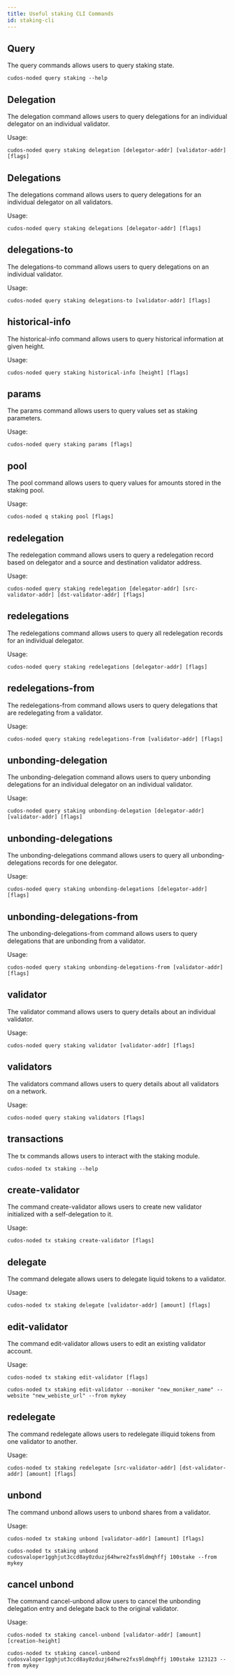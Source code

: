```yaml
---
title: Useful staking CLI Commands
id: staking-cli
---
```


## Query

The query commands allows users to query staking state.

```shell
cudos-noded query staking --help
```

## Delegation

The delegation command allows users to query delegations for an individual delegator on an individual validator.

Usage:

```shell
cudos-noded query staking delegation [delegator-addr] [validator-addr] [flags]
```


## Delegations
The delegations command allows users to query delegations for an individual delegator on all validators.

Usage:

```shell
cudos-noded query staking delegations [delegator-addr] [flags]
```

## delegations-to
The delegations-to command allows users to query delegations on an individual validator.

Usage:

```shell
cudos-noded query staking delegations-to [validator-addr] [flags]
```


## historical-info
The historical-info command allows users to query historical information at given height.

Usage:

```shell
cudos-noded query staking historical-info [height] [flags]
```

## params
The params command allows users to query values set as staking parameters.

Usage:

```shell
cudos-noded query staking params [flags]
```


## pool
The pool command allows users to query values for amounts stored in the staking pool.

Usage:

```shell
cudos-noded q staking pool [flags]
```

## redelegation
The redelegation command allows users to query a redelegation record based on delegator and a source and destination validator address.

Usage:

```shell
cudos-noded query staking redelegation [delegator-addr] [src-validator-addr] [dst-validator-addr] [flags]
```

## redelegations
The redelegations command allows users to query all redelegation records for an individual delegator.

Usage:

```shell
cudos-noded query staking redelegations [delegator-addr] [flags]
```

## redelegations-from
The redelegations-from command allows users to query delegations that are redelegating from a validator.

Usage:

```shell
cudos-noded query staking redelegations-from [validator-addr] [flags]
```

## unbonding-delegation
The unbonding-delegation command allows users to query unbonding delegations for an individual delegator on an individual validator.

Usage:

```shell
cudos-noded query staking unbonding-delegation [delegator-addr] [validator-addr] [flags]
```

## unbonding-delegations
The unbonding-delegations command allows users to query all unbonding-delegations records for one delegator.

Usage:

```shell
cudos-noded query staking unbonding-delegations [delegator-addr] [flags]
```


## unbonding-delegations-from
The unbonding-delegations-from command allows users to query delegations that are unbonding from a validator.

Usage:

```shell
cudos-noded query staking unbonding-delegations-from [validator-addr] [flags]
```

## validator
The validator command allows users to query details about an individual validator.

Usage:

```shell
cudos-noded query staking validator [validator-addr] [flags]
```

## validators
The validators command allows users to query details about all validators on a network.

Usage:

```shell
cudos-noded query staking validators [flags]
```

## transactions
The tx commands allows users to interact with the staking module.

```shell
cudos-noded tx staking --help
```

## create-validator
The command create-validator allows users to create new validator initialized with a self-delegation to it.

Usage:

```shell
cudos-noded tx staking create-validator [flags]
```

## delegate
The command delegate allows users to delegate liquid tokens to a validator.

Usage:

```shell
cudos-noded tx staking delegate [validator-addr] [amount] [flags]
```

## edit-validator
The command edit-validator allows users to edit an existing validator account.

Usage:

```shell
cudos-noded tx staking edit-validator [flags]
```

```shell
cudos-noded tx staking edit-validator --moniker "new_moniker_name" --website "new_webiste_url" --from mykey
```

## redelegate
The command redelegate allows users to redelegate illiquid tokens from one validator to another.

Usage:

```shell
cudos-noded tx staking redelegate [src-validator-addr] [dst-validator-addr] [amount] [flags]
```

## unbond
The command unbond allows users to unbond shares from a validator.

Usage:

```shell
cudos-noded tx staking unbond [validator-addr] [amount] [flags]
```

```shell
cudos-noded tx staking unbond cudosvaloper1gghjut3ccd8ay0zduzj64hwre2fxs9ldmqhffj 100stake --from mykey
```

## cancel unbond
The command cancel-unbond allow users to cancel the unbonding delegation entry and delegate back to the original validator.

Usage:

```shell
cudos-noded tx staking cancel-unbond [validator-addr] [amount] [creation-height]
```

```shell
cudos-noded tx staking cancel-unbond cudosvaloper1gghjut3ccd8ay0zduzj64hwre2fxs9ldmqhffj 100stake 123123 --from mykey
```
